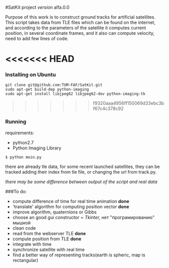 #SatKit project
_version_ alfa.0.0

Purpose of this work is to construct ground tracks for artificial satellites. 
This script takes data from TLE files which can be found on the internet, and
according to the parameters of the satellite it computes current position, in
several coordinate frames, and it also can compute velocity, need to add few 
lines of code.

<<<<<<< HEAD
=======
### Installing on Ubuntu

    git clone git@github.com:TUM-FAF/SatKit.git
    sudo apt-get build-dep python-imaging
    sudo apt-get install libjpeg62 libjpeg62-dev python-imaging-tk
>>>>>>> f9320aaa4956ff150069d33ebc3bf67c4c378c92

### Running
requirements:
+ python2.7
+ Python Imaging Library

```
$ python moin.py
```

there are already tle data, for some recent launched satellites, they can be 
tracked adding their index from tle file, or changing the url from track.py.

_there may be some difference between output of the script and real data_

###To do:
* compute difference of time for real time animation **done**
* 'translate' algorithm for computing position vector **done**
* improve algorithm, quaternions or Gibbs 
* choose an good gui constructor = _Tkinter,_ нет "програмированию" мышкой
* clean code 
* read from the webserver TLE **done**
* compute position from TLE **done**
* integrate with time
* synchronize satellite with real time 
* find a better way of representing tracks(earth is spheric, 
    map is rectangular)

